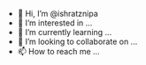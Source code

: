 - 👋 Hi, I’m @ishratznipa
- 👀 I’m interested in ...
- 🌱 I’m currently learning ...
- 💞️ I’m looking to collaborate on ...
- 📫 How to reach me ...

<!---
ishratznipa/ishratznipa is a ✨ special ✨ repository because its `README.md` (this file) appears on your GitHub profile.
You can click the Preview link to take a look at your changes.
--->
